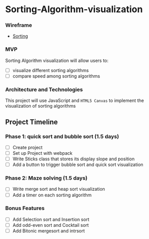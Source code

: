 # Sorting-Algorithm-visualization
### Wireframe

- [Sorting](./wireFrame/Sorting_visualization.png)

### MVP  

Sorting Algorithm visualization will allow users to:

- [ ] visualize different sorting algorithms
- [ ] compare speed among sorting algorithms

### Architecture and Technologies

This project will use JavaScript and `HTML5 Canvas` to implement the visualization of sorting algorithms

## Project Timeline

### Phase 1: quick sort and bubble sort (1.5 days)

- [ ] Create project
- [ ] Set up Project with webpack
- [ ] Write Sticks class that stores its display slope and position
- [ ] Add a button to trigger bubble sort and quick sort visualization

### Phase 2: Maze solving (1.5 days)

- [ ] Write merge sort and heap sort visualization
- [ ] Add a timer on each sorting algorithm

### Bonus Features
- [ ] Add Selection sort and Insertion sort
- [ ] Add odd-even sort and Cocktail sort
- [ ] Add Bitonic mergesort and intrsort
